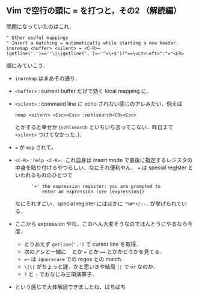 Vim で空行の頭に = を打つと，その2 （解読編）
-----------------------------

問題になっていたのはこれ．

``` Vim
" Other useful mappings
" Insert a matching = automatically while starting a new header.
inoremap <buffer> <silent> = <C-R>=(getline('.')==''\|\|getline('.')=~'^=\+$')?"==\<Lt>Left>":"="<CR>
```

順にみていこう．

* `inoremap` はまあその通り．
* `<buffer>` : current buffer だけで効く local mapping に．
* `<silent>` : command line に echo されない感じのアレみたい．例えば

  ``` Vim
  nmap <silent> <Esc><Esc> :nohlsearch<CR><Esc>
  ```

  とかすると幸せか (`nohlsearch` といちいち言ってこない．昨日まで `<silent>` つけてなかった．)．
* `=` が `map` されて，
* `<C-R>` : `help <C-R>`．これ自身は insert mode で直後に指定するレジスタの中身を貼り付けるやつらしい．なにそれ便利やん．
  `=` は special register といわれるもののひとつで

			'='	the expression register: you are prompted to
				enter an expression (see |expression|)
  なにそれすごい．special register にはほかに `"%#*+/:-.` が挙げられている．
* ここから expression やね．このへん大変そうなのでほんとうにやるなら今度．
  - とりあえず `getline('.')` で cursor line を取得．
  - 次のアレと一緒に ` ` とか `=` とか `==` とかかどうかを見てる．
  - `=~` は `ignorecase` での regex との match. 
  - `\|\|` がちょっと謎．かと思いきや結局 `||` で `or` なのか．
  - `?` と `:` でおなじみ三項演算子．
* という感じで大体解読できましたね．ぱちぱち
